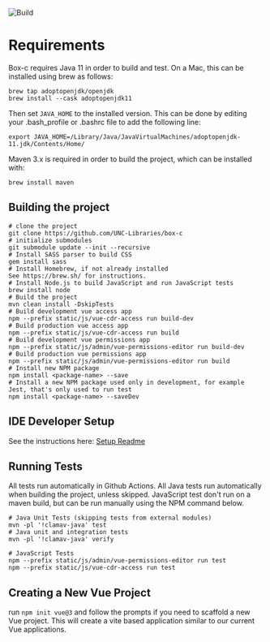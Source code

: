 ![Build](https://github.com/UNC-Libraries/box-c/workflows/DcrBuild/badge.svg)

Requirements
============
Box-c requires Java 11 in order to build and test. On a Mac, this can be installed using brew as follows:
```
brew tap adoptopenjdk/openjdk
brew install --cask adoptopenjdk11
```
Then set `JAVA_HOME` to the installed version. This can be done by editing your .bash_profile or .bashrc file to add the following line:
```
export JAVA_HOME=/Library/Java/JavaVirtualMachines/adoptopenjdk-11.jdk/Contents/Home/
```

Maven 3.x is required in order to build the project, which can be installed with:
```
brew install maven
```


Building the project
---------------------

```
# clone the project
git clone https://github.com/UNC-Libraries/box-c
# initialize submodules
git submodule update --init --recursive
# Install SASS parser to build CSS
gem install sass
# Install Homebrew, if not already installed
See https://brew.sh/ for instructions.
# Install Node.js to build JavaScript and run JavaScript tests
brew install node
# Build the project
mvn clean install -DskipTests
# Build development vue access app
npm --prefix static/js/vue-cdr-access run build-dev
# Build production vue access app
npm --prefix static/js/vue-cdr-access run build
# Build development vue permissions app
npm --prefix static/js/admin/vue-permissions-editor run build-dev
# Build production vue permissions app
npm --prefix static/js/admin/vue-permissions-editor run build
# Install new NPM package
npm install <package-name> --save
# Install a new NPM package used only in development, for example Jest, that's only used to run test
npm install <package-name> --saveDev
```

IDE Developer Setup
----------------------------
See the instructions here:
[Setup Readme](etc/ide_setup/)


Running Tests
-------------

All tests run automatically in Github Actions.
All Java tests run automatically when building the project, unless skipped.
JavaScript test don't run on a maven build, but can be run manually using the NPM command below.

```
# Java Unit Tests (skipping tests from external modules)
mvn -pl '!clamav-java' test 
# Java unit and integration tests
mvn -pl '!clamav-java' verify 

# JavaScript Tests
npm --prefix static/js/admin/vue-permissions-editor run test
npm --prefix static/js/vue-cdr-access run test
```

Creating a New Vue Project
--------------------------

run `npm init vue@3` and follow the prompts if you need to scaffold a new Vue project. This will create a vite based 
application similar to our current Vue applications.
